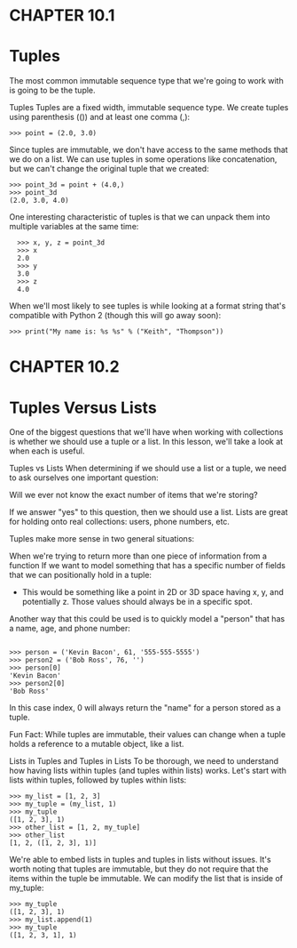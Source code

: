 # CHAPTER 10.1
# Tuples

  The most common immutable sequence type that we're going to work with is going to be the tuple.

  Tuples
  Tuples are a fixed width, immutable sequence type. We create tuples using parenthesis (()) and at least one comma (,):


  ```
  >>> point = (2.0, 3.0)
  ```

  Since tuples are immutable, we don't have access to the same methods that we do on a list. We can use tuples in some operations like concatenation, but we can't change the original tuple that we created:

  ```
  >>> point_3d = point + (4.0,)
  >>> point_3d
  (2.0, 3.0, 4.0)
   ```

  One interesting characteristic of tuples is that we can unpack them into multiple variables at the same time:
  ```
    >>> x, y, z = point_3d
    >>> x
    2.0
    >>> y
    3.0
    >>> z
    4.0
  ```

  When we'll most likely to see tuples is while looking at a format string that's compatible with Python 2 (though this will go away soon):

  ```
  >>> print("My name is: %s %s" % ("Keith", "Thompson"))
  ```
# CHAPTER 10.2
# Tuples Versus Lists

  One of the biggest questions that we'll have when working with collections is whether we should use a tuple or a list. In this lesson, we'll take a look at when each is useful.

  Tuples vs Lists
  When determining if we should use a list or a tuple, we need to ask ourselves one important question:

  Will we ever not know the exact number of items that we're storing?

  If we answer "yes" to this question, then we should use a list. Lists are great for holding onto real collections: users, phone numbers, etc.

  Tuples make more sense in two general situations:

  When we're trying to return more than one piece of information from a function
  If we want to model something that has a specific number of fields that we can positionally hold in a tuple:
  - This would be something like a point in 2D or 3D space having x, y, and potentially z. Those values should always be in a specific spot.

  Another way that this could be used is to quickly model a "person" that has a name, age, and phone number:

  ```

  >>> person = ('Kevin Bacon', 61, '555-555-5555')
  >>> person2 = ('Bob Ross', 76, '')
  >>> person[0]
  'Kevin Bacon'
  >>> person2[0]
  'Bob Ross'
  ```

  In this case index, 0 will always return the "name" for a person stored as a tuple.

  Fun Fact: While tuples are immutable, their values can change when a tuple holds a reference to a mutable object, like a list.

  Lists in Tuples and Tuples in Lists
  To be thorough, we need to understand how having lists within tuples (and tuples within lists) works. Let's start with lists within tuples, followed by tuples within lists:

  ```
  >>> my_list = [1, 2, 3]
  >>> my_tuple = (my_list, 1)
  >>> my_tuple
  ([1, 2, 3], 1)
  >>> other_list = [1, 2, my_tuple]
  >>> other_list
  [1, 2, ([1, 2, 3], 1)]
  ```

  We're able to embed lists in tuples and tuples in lists without issues. It's worth noting that tuples are immutable, but they do not require that the items within the tuple be immutable. We can modify the list that is inside of my_tuple:

  ```
  >>> my_tuple
  ([1, 2, 3], 1)
  >>> my_list.append(1)
  >>> my_tuple
  ([1, 2, 3, 1], 1) 
  ```
  
